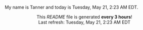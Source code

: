 My name is Tanner and today is Tuesday, May 21, 2:23 AM EDT.

<p align="center">This <i>README</i> file is generated <b>every 3 hours</b>!</br>Last refresh: Tuesday, May 21, 2:23 AM EDT<br /></p>
